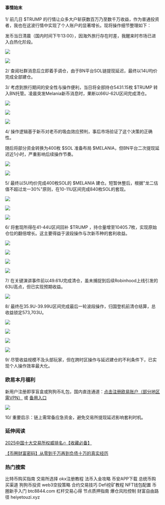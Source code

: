 #### 事情始末
1/ 前几日 $TRUMP 的行情让众多大户斩获数百万乃至数千万收益，作为普通投资者，我也在这波行情中实现了个人账户的显著增长。现将操作细节整理如下：

发币当日清晨（国内时间下午13:00），因海外旅行存在时差，我醒来时市场已进入白热化阶段。

![](https://ac63e02.webp.li/trump-50wu-001.jpeg)

![](https://ac63e02.webp.li/trump-50wu-002.jpeg)

2/ 查阅社群消息后立即着手调仓，由于BN平台SOL链提现延迟，最终以14U均价完成全部建仓。

3/ 考虑到旅行期间的安全性与操作便利，当日将全部持仓5431.15枚 $TRUMP 转入BN托管。凌晨突发Melania新币消息时，果断以66U-62U区间完成清仓。

![](https://ac63e02.webp.li/trump-50wu-003.jpeg)

![](https://ac63e02.webp.li/trump-50wu-004.jpeg)

![](https://ac63e02.webp.li/trump-50wu-005.jpeg)

4/ 操作逻辑基于新币对老币的吸血效应预判，事后市场验证了这个决策的正确性。

随后将部分资金转换为400枚 $SOL 准备布局 $MELANIA，但BN平台二次提现延迟近1小时，严重影响后续操作节奏。

![](https://ac63e02.webp.li/trump-50wu-006.jpeg)

![](https://ac63e02.webp.li/trump-50wu-007.jpeg)

5/ 最终以5U均价完成400枚SOL的 $MELANIA 建仓。短暂休整后，根据"龙二估值不超过龙一30%"原则，在10-11U区间完成840枚SOL的套现。

![](https://ac63e02.webp.li/trump-50wu-008.jpeg)

![](https://ac63e02.webp.li/trump-50wu-009.jpeg)

![](https://ac63e02.webp.li/trump-50wu-010.jpeg)

6/ 将套现所得在41-44U区间回补 $TRUMP ，持仓量增至10405.7枚，实现原始仓位的翻倍增长。这主要得益于波段操作与次新币种的套利收益。

![](https://ac63e02.webp.li/trump-50wu-011.jpeg)

![](https://ac63e02.webp.li/trump-50wu-012.jpeg)

![](https://ac63e02.webp.li/trump-50wu-013.jpeg)

![](https://ac63e02.webp.li/trump-50wu-014.jpeg)

7/ 在关键演讲事件前以49.61U完成清仓，虽未捕捉到后续Robinhood上线引发的63U高点，但已实现预期收益。

![](https://ac63e02.webp.li/trump-50wu-015.jpeg)

8/ 最终在35.9U-39.99U区间完成最后一轮波段操作，归国登机前清仓结算，总收益锁定573,703U。

![](https://ac63e02.webp.li/trump-50wu-016.jpeg)

![](https://ac63e02.webp.li/trump-50wu-017.jpeg)

![](https://ac63e02.webp.li/trump-50wu-018.jpeg)

![](https://ac63e02.webp.li/trump-50wu-019.jpeg)

9/ 尽管收益规模不及头部玩家，但在跨时区操作与延迟建仓的不利条件下，已实现个人操作效率最大化。

### 欧易本月福利
新用户注册即享盲盒或狗狗币礼包，国内直连通道：[点击注册欧易账户（部分地区需VPN）](https://www.okx.com/zh-hans/join/74873351) 或 [备用入口](https://www.chouyi.world/zh-hans/join/18639032)

[![](https://fe095ec.webp.li/top-10-exchanges-001.jpg)](https://www.chouyi.world/zh-hans/join/18639032)

10/ 重要启示：链上需常备应急资金，避免交易所提现延迟影响套利时机。

### 延伸阅读
[2025中国十大交易所权威排名🔥【收藏必备】](https://btc8844.com/top-10-exchanges/)

[【币圈财富密码】从零到千万再到负债十万的真实经历](https://heiyetouzi.xyz/biquanstory001/)

### 热门搜索
比特币购买指南 交易所选择 okx注册教程 法币入金攻略 币安APP下载 总统币购买渠道 狗狗币投资 web3空投策略 合约交易技巧 Defi挖矿教程 NFT钱包配置 币圈新手入门 btc8844.com 杠杆交易心得 节点质押指南 爆仓风险控制 财富自由路径 heiyetouzi.xyz